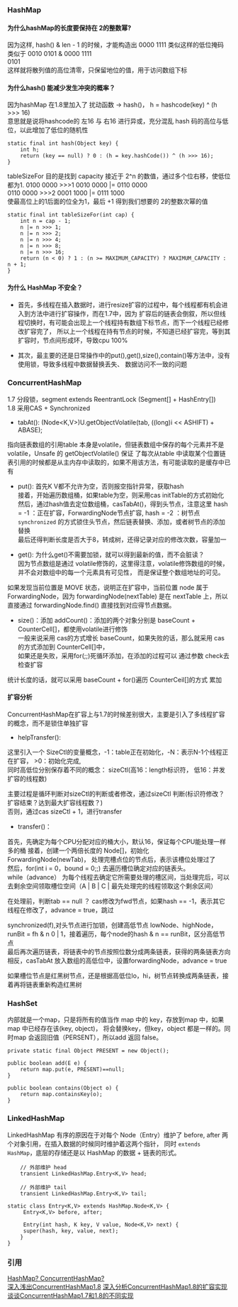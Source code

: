 
### HashMap

#### 为什么hashMap的长度要保持在 2的整数幂?  
因为这样, hash() & len - 1 的时候，才能构造出 0000 1111 类似这样的低位掩码  
类似于 0010 0101 & 0000 1111  
0101    
这样就将散列值的高位清零，只保留地位的值，用于访问数组下标  


#### 为什么hash() 能减少发生冲突的概率？
因为hashMap 在1.8里加入了 扰动函数 -> hash()， h = hashcode(key) ^ (h >>> 16)  
意思就是说将hashcode的 左16 与 右16 进行异或，充分混乱 hash 码的高位与低位，以此增加了低位的随机性

```
static final int hash(Object key) {
    int h;
    return (key == null) ? 0 : (h = key.hashCode()) ^ (h >>> 16);
}
```


tableSizeFor 目的是找到 capacity 接近于 2^n 的数值，通过多个位右移，使低位都为1.
0100 0000   >>>1  0010 0000  |=  0110 0000  
0110 0000   >>>2  0001 1000  |=  0111 1000  
使最高位上的1后面的位全为1，最后 +1 得到我们想要的 2的整数次幂的值
```
static final int tableSizeFor(int cap) {
    int n = cap - 1;
    n |= n >>> 1;
    n |= n >>> 2;
    n |= n >>> 4;
    n |= n >>> 8;
    n |= n >>> 16;
    return (n < 0) ? 1 : (n >= MAXIMUM_CAPACITY) ? MAXIMUM_CAPACITY : n + 1;
}
```

#### 为什么 HashMap 不安全？
 * 首先，多线程在插入数据时，进行resize扩容的过程中，每个线程都有机会进入到方法中进行扩容操作，而在1.7中，因为
扩容后的链表会倒叙，所以但线程切换时，有可能会出现上一个线程持有数组下标节点，而下一个线程已经修改扩容完了，
所以上一个线程在持有节点的时候，不知道已经扩容完，等到其扩容时，节点间形成环，导致cpu 100%

* 其次，最主要的还是日常操作中的put(),get(),size(),contain()等方法中，没有使用锁，导致多线程中数据替换丢失、
数据访问不一致的问题


### ConcurrentHashMap
1.7 分段锁，segment extends ReentrantLock  (Segment[] + HashEntry[])  
1.8 采用CAS + Synchronized  

* tabAt(): (Node<K,V>)U.getObjectVolatile(tab, ((long)i << ASHIFT) + ABASE);  

指向链表数组的引用table 本身是volatile，但链表数组中保存的每个元素并不是 volatile，Unsafe 的 getObjectVolatile() 保证
了每次从table 中读取某个位置链表引用的时候都是从主内存中读取的，如果不用该方法，有可能读取的是缓存中已有

* put(): 首先K V都不允许为空，否则报空指针异常，获取hash  
接着，开始遍历数组桶，如果table为空，则采用cas  initTable的方式初始化  
然后，通过hash值去定位数组桶，casTabAt()，得到头节点，注意这里 hash = -1 ：正在扩容，ForwardingNode节点扩容, hash = -2 ：树节点  
`synchronized` 的方式锁住头节点，然后链表替换、添加，或者树节点的添加替换  
最后还得判断长度是否大于8，转成树，还得记录对应的修改次数，容量加一

* get(): 为什么get()不需要加锁，就可以得到最新的值，而不会脏读？  
因为节点数组是通过 volatile修饰的，这里得注意，volatile修饰数组的时候，并不会对数组中的每一个元素具有可见性，
而是保证整个数组地址的可见。

如果发现当前位置是 MOVE 状态，说明正在扩容中，当前位置 node 属于 ForwardingNode，因为 forwardingNode(nextTable) 是在
nextTable 上，所以直接通过 forwardingNode.find() 直接找到对应得节点数据。


* size()：添加 addCount()：添加的两个对象分别是 baseCount + CounterCell[]，都使用volatile进行修饰  
一般来说采用 cas的方式增长 baseCount，如果失败的话，那么就采用 cas的方式添加到 CounterCell[]中，  
如果还是失败，采用for(;;)死循环添加，在添加的过程可以 通过参数 check去检查扩容  

统计长度的话，就可以采用 baseCount + for()遍历 CounterCeil[]的方式  累加



#### 扩容分析

ConcurrentHashMap在扩容上与1.7的时候差别很大，主要是引入了多线程扩容的概念，而不是锁住单独扩容

* helpTransfer():

这里引入一个 SizeCtl的变量概念，-1：table正在初始化，-N：表示N-1个线程正在扩容， >0：初始化完成,  
同时高低位分别保存着不同的概念： sizeCtl(高16：length标识符， 低16：并发扩容的线程数)  

主要过程是循环判断对sizeCtl的判断或者修改，通过sizeCtl 判断(标识符修改？扩容结束？达到最大扩容线程数？)  
否则，通过cas sizeCtl + 1，进行transfer

* transfer()：

首先，先确定为每个CPU分配对应的桶大小，默认16，保证每个CPU能处理一样多的桶
接着，创建一个两倍长度的 Node[]，初始化ForwardingNode(newTab)， 处理完槽点位的节点后，表示该槽位处理过了  
然后，for(int i = 0，bound = 0;;) 去遍历槽位确定对应的链表头。  
while（advance） 为每个线程去确定它所需要处理的槽区间，当处理完后，可以去剩余空间领取槽位空间（A | B | C | 最先处理完的线程领取这个剩余区间）
 
在处理前，判断tab == null ？ cas修改为fwd节点，如果hash == -1，表示其它线程在修改了，advance = true，跳过  
 
synchronized(f),对头节点进行加锁，创建高低节点 lowNode、highNode， runBit = fh & n  0 | 1，接着遍历，每个node的hash & n == runBit，区分高低节点  
最后再次遍历链表，将链表中的节点按照位数分成两条链表，获得的两条链表方向相反，casTabAt 放入数组的高低位中，设置forwardingNode，advance = true
 
如果槽位节点是红黑树节点，还是根据高低位lo，hi，树节点转换成两条链表，接着再将链表重新构造红黑树
 
  

### HashSet

内部就是一个map，只是将所有的值当作 map 中的 key，存放到map 中，如果map 中已经存在该(key, object)，
将会替换key，但key，object 都是一样的。同时map 会返回旧值（PERSENT），所以add 返回 false。

```
private static final Object PRESENT = new Object();

public boolean add(E e) {
    return map.put(e, PRESENT)==null;
}

public boolean contains(Object o) {
    return map.containsKey(o);
}
```

### LinkedHashMap

LinkedHashMap 有序的原因在于对每个 Node（Entry）维护了 before, after 两个对象引用，在插入数据的时候同时维护着这两个指针，
同时 `extends HashMap`，底层的存储还是以 HashMap 的数据 + 链表的形式。

```
    // 外部维护 head
    transient LinkedHashMap.Entry<K,V> head;

    // 外部维护 tail
    transient LinkedHashMap.Entry<K,V> tail;

static class Entry<K,V> extends HashMap.Node<K,V> {
     Entry<K,V> before, after;

     Entry(int hash, K key, V value, Node<K,V> next) {
     super(hash, key, value, next);
    }
}
```

### 引用

[HashMap? ConcurrentHashMap?](https://crossoverjie.top/2018/07/23/java-senior/ConcurrentHashMap/)  
[深入浅出ConcurrentHashMap1.8](https://www.jianshu.com/p/c0642afe03e0)
[深入分析ConcurrentHashMap1.8的扩容实现](https://www.jianshu.com/p/f6730d5784ad)
[谈谈ConcurrentHashMap1.7和1.8的不同实现](https://www.jianshu.com/p/e694f1e868ec)